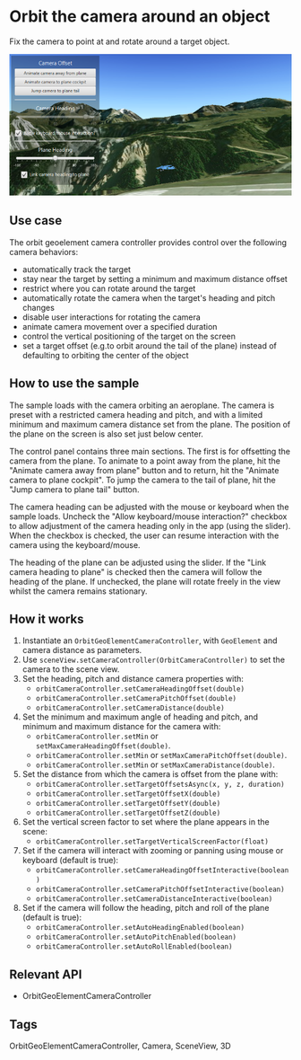 <h1>Orbit the camera around an object</h1>

<p>Fix the camera to point at and rotate around a target object.</p>

<p><img src="OrbitTheCameraAroundAnObject.png"/></p>

<h2>Use case</h2>

<p>The orbit geoelement camera controller provides control over the following camera behaviors:</p>

<ul>
<li>automatically track the target</li>


<li>stay near the target by setting a minimum and maximum distance offset</li>

<li>restrict where you can rotate around the target</li>

<li>automatically rotate the camera when the target's heading and pitch changes</li>

<li>disable user interactions for rotating the camera</li>

<li>animate camera movement over a specified duration</li>

<li>control the vertical positioning of the target on the screen</li>

<li>set a target offset (e.g.to orbit around the tail of the plane) instead of defaulting to orbiting the center of the object</li>
</ul>

<h2>How to use the sample</h2>

<p> The sample loads with the camera orbiting an aeroplane. The camera is preset with a restricted camera heading and pitch, and with a limited minimum and maximum camera distance set from the plane. The position of the plane on the screen is also set just below center.</p>

<p>The control panel contains three main sections. The first is for offsetting the camera from the plane. To animate to a point away from the plane, hit the "Animate camera away from plane" button and to return, hit the "Animate camera to plane cockpit". To jump the camera to the tail of plane, hit the "Jump camera to plane tail" button.</p>

<p> The camera heading can be adjusted with the mouse or keyboard when the sample loads. Uncheck the "Allow keyboard/mouse interaction?" checkbox to allow adjustment of the camera heading only in the app (using the slider). When the checkbox is checked, the user can resume interaction with the camera using the keyboard/mouse.</p>

<p> The heading of the plane can be adjusted using the slider. If the "Link camera heading to plane" is checked then the camera will follow the heading of the plane. If unchecked, the plane will rotate freely in the view whilst the camera remains stationary. </p>                             

<h2>How it works</h2>

<ol>

  <li>Instantiate an <code>OrbitGeoElementCameraController</code>, with <code>GeoElement</code> and camera distance as parameters.</li>
  <li>Use <code>sceneView.setCameraController(OrbitCameraController)</code> to set the camera to the scene view.</li> 
  <li>Set the heading, pitch and distance camera properties with:
  <ul>
  <li><code>orbitCameraController.setCameraHeadingOffset(double)</code></li> <li><code>orbitCameraController.setCameraPitchOffset(double)</code></li> 
  <li><code>orbitCameraController.setCameraDistance(double)</code></li>
  </ul></li>
  <li>Set the minimum and maximum angle of heading and pitch, and minimum and maximum distance for the camera with:
  <ul>
  <li><code>orbitCameraController.setMin</code> or <code>setMaxCameraHeadingOffset(double)</code>.</li>
  <li><code>orbitCameraController.setMin</code> or <code>setMaxCameraPitchOffset(double)</code>.</li>
  <li><code>orbitCameraController.setMin</code> or <code>setMaxCameraDistance(double)</code>.</li>
  </ul></li>
  <li>Set the distance from which the camera is offset from the plane with:
  <ul>
  <li><code>orbitCameraController.setTargetOffsetsAsync(x, y, z, duration)</code></li>
  <li><code>orbitCameraController.setTargetOffsetX(double)</code></li>
  <li><code>orbitCameraController.setTargetOffsetY(double)</code></li>
  <li><code>orbitCameraController.setTargetOffsetZ(double)</code></li>
  </ul></li>
  <li>Set the vertical screen factor to set where the plane appears in the scene:
  <ul>
  <li><code>orbitCameraController.setTargetVerticalScreenFactor(float)</code></li>
  </ul></li>
  <li>Set if the camera will interact with zooming or panning using mouse or keyboard (default is true):
  <ul>
  <li><code>orbitCameraController.setCameraHeadingOffsetInteractive(boolean)</code></li>
  <li><code>orbitCameraController.setCameraPitchOffsetInteractive(boolean)</code></li>
  <li><code>orbitCameraController.setCameraDistanceInteractive(boolean)</code></li>
  </ul></li>
  <li>Set if the camera will follow the heading, pitch and roll of the plane (default is true):
  <ul>
  <li><code>orbitCameraController.setAutoHeadingEnabled(boolean)</code></li>
  <li><code>orbitCameraController.setAutoPitchEnabled(boolean)</code></li>
  <li><code>orbitCameraController.setAutoRollEnabled(boolean)</code></li>
  </ul></li>


  </ol>

<h2>Relevant API</h2>

<ul>
  <li>OrbitGeoElementCameraController</li>
</ul>

<h2>Tags</h2>

OrbitGeoElementCameraController, Camera, SceneView, 3D


